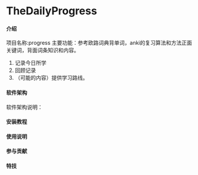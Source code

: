 # TheDailyProgress

#### 介绍

项目名称:progress
主要功能：参考欧路词典背单词，anki的复习算法和方法正面关键词，背面词条知识和内容。

  1. 记录今日所学
  2. 回顾记录
  3. （可能的内容）提供学习路线。

#### 软件架构

软件架构说明：

#### 安装教程

#### 使用说明

#### 参与贡献

#### 特技
